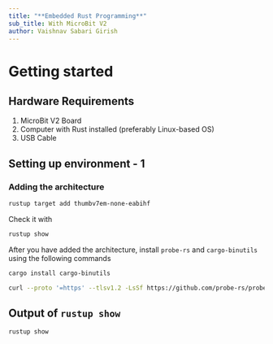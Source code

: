 ```yaml
---
title: "**Embedded Rust Programming**"
sub_title: With MicroBit V2
author: Vaishnav Sabari Girish
---
```


# Getting started 

## Hardware Requirements 

1. MicroBit V2 Board
2. Computer with Rust installed (preferably Linux-based OS)
3. USB Cable

<!--end_slide-->

## Setting up environment - 1

### Adding the architecture

```bash
rustup target add thumbv7em-none-eabihf
```

Check it with 

```bash
rustup show
```

After you have added the architecture, install `probe-rs` and `cargo-binutils` using the following commands

```bash
cargo install cargo-binutils

curl --proto '=https' --tlsv1.2 -LsSf https://github.com/probe-rs/probe-rs/releases/latest/download/probe-rs-tools-installer.sh | sh
```

<!--end_slide-->

## Output of `rustup show`

```bash +exec 
rustup show
```
